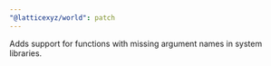 ```yaml
---
"@latticexyz/world": patch
---
```


Adds support for functions with missing argument names in system libraries.
